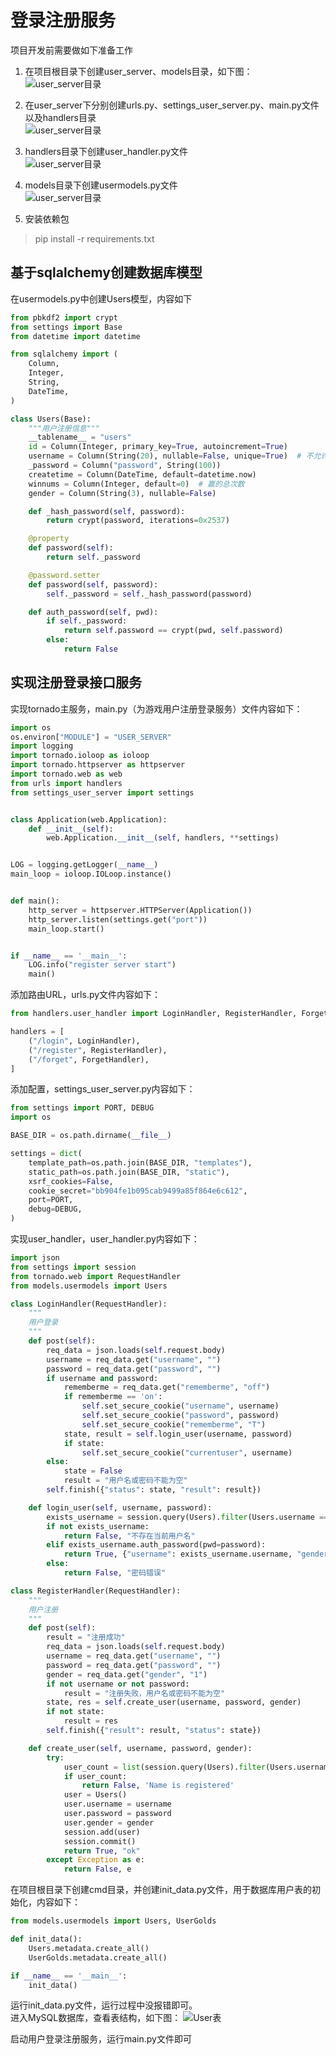 # 登录注册服务
项目开发前需要做如下准备工作
1. 在项目根目录下创建user_server、models目录，如下图：  
![user_server目录](./../imgs/user_server.png)

2. 在user_server下分别创建urls.py、settings_user_server.py、main.py文件以及handlers目录  
![user_server目录](./../imgs/py.png)

3. handlers目录下创建user_handler.py文件  
![user_server目录](./../imgs/userhandler.png)

4. models目录下创建usermodels.py文件  
![user_server目录](./../imgs/usermodel.png)

5. 安装依赖包
> pip install -r requirements.txt


## 基于sqlalchemy创建数据库模型
在usermodels.py中创建Users模型，内容如下
```python
from pbkdf2 import crypt
from settings import Base
from datetime import datetime

from sqlalchemy import (
    Column,
    Integer,
    String,
    DateTime,
)

class Users(Base):
    """用户注册信息"""
    __tablename__ = "users"
    id = Column(Integer, primary_key=True, autoincrement=True)
    username = Column(String(20), nullable=False, unique=True)  # 不允许为空且唯一
    _password = Column("password", String(100))
    createtime = Column(DateTime, default=datetime.now)
    winnums = Column(Integer, default=0)  # 赢的总次数
    gender = Column(String(3), nullable=False)

    def _hash_password(self, password):
        return crypt(password, iterations=0x2537)

    @property
    def password(self):
        return self._password

    @password.setter
    def password(self, password):
        self._password = self._hash_password(password)

    def auth_password(self, pwd):
        if self._password:
            return self.password == crypt(pwd, self.password)
        else:
            return False
```


## 实现注册登录接口服务
实现tornado主服务，main.py（为游戏用户注册登录服务）文件内容如下：
```python
import os
os.environ["MODULE"] = "USER_SERVER"
import logging
import tornado.ioloop as ioloop
import tornado.httpserver as httpserver
import tornado.web as web
from urls import handlers
from settings_user_server import settings


class Application(web.Application):
    def __init__(self):
        web.Application.__init__(self, handlers, **settings)


LOG = logging.getLogger(__name__)
main_loop = ioloop.IOLoop.instance()


def main():
    http_server = httpserver.HTTPServer(Application())
    http_server.listen(settings.get("port"))
    main_loop.start()


if __name__ == '__main__':
    LOG.info("register server start")
    main()

```

添加路由URL，urls.py文件内容如下：
```python
from handlers.user_handler import LoginHandler, RegisterHandler, ForgetHandler

handlers = [
    ("/login", LoginHandler),
    ("/register", RegisterHandler),
    ("/forget", ForgetHandler),
]
```

添加配置，settings_user_server.py内容如下：
```python
from settings import PORT, DEBUG
import os

BASE_DIR = os.path.dirname(__file__)

settings = dict(
    template_path=os.path.join(BASE_DIR, "templates"),
    static_path=os.path.join(BASE_DIR, "static"),
    xsrf_cookies=False,
    cookie_secret="bb904fe1b095cab9499a85f864e6c612",
    port=PORT,
    debug=DEBUG,
)
```

实现user_handler，user_handler.py内容如下：
```python
import json
from settings import session
from tornado.web import RequestHandler
from models.usermodels import Users

class LoginHandler(RequestHandler):
    """
    用户登录
    """
    def post(self):
        req_data = json.loads(self.request.body)
        username = req_data.get("username", "")
        password = req_data.get("password", "")
        if username and password:
            rememberme = req_data.get("rememberme", "off")
            if rememberme == 'on':
                self.set_secure_cookie("username", username)
                self.set_secure_cookie("password", password)
                self.set_secure_cookie("rememberme", "T")
            state, result = self.login_user(username, password)
            if state:
                self.set_secure_cookie("currentuser", username)
        else:
            state = False
            result = "用户名或密码不能为空"
        self.finish({"status": state, "result": result})

    def login_user(self, username, password):
        exists_username = session.query(Users).filter(Users.username == username).first()
        if not exists_username:
            return False, "不存在当前用户名"
        elif exists_username.auth_password(pwd=password):
            return True, {"username": exists_username.username, "gender": exists_username.gender}
        else:
            return False, "密码错误"

class RegisterHandler(RequestHandler):
    """
    用户注册
    """
    def post(self):
        result = "注册成功"
        req_data = json.loads(self.request.body)
        username = req_data.get("username", "")
        password = req_data.get("password", "")
        gender = req_data.get("gender", "1")
        if not username or not password:
            result = "注册失败，用户名或密码不能为空"
        state, res = self.create_user(username, password, gender)
        if not state:
            result = res
        self.finish({"result": result, "status": state})

    def create_user(self, username, password, gender):
        try:
            user_count = list(session.query(Users).filter(Users.username == username))
            if user_count:
                return False, 'Name is registered'
            user = Users()
            user.username = username
            user.password = password
            user.gender = gender
            session.add(user)
            session.commit()
            return True, "ok"
        except Exception as e:
            return False, e
```

在项目根目录下创建cmd目录，并创建init_data.py文件，用于数据库用户表的初始化，内容如下：
```python
from models.usermodels import Users, UserGolds

def init_data():
    Users.metadata.create_all()
    UserGolds.metadata.create_all()

if __name__ == '__main__':
    init_data()

```

运行init_data.py文件，运行过程中没报错即可。   
进入MySQL数据库，查看表结构，如下图：
![User表](./../imgs/user_table.png)

启动用户登录注册服务，运行main.py文件即可